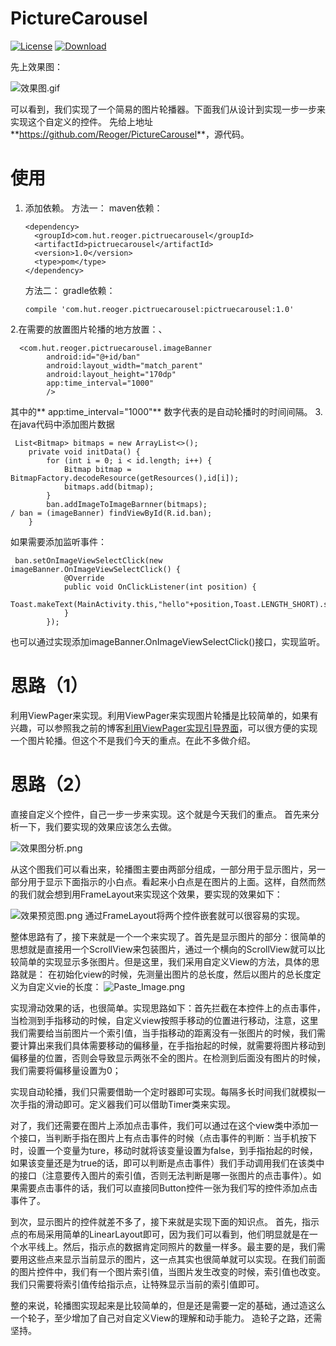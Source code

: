 # PictureCarousel
[![License](https://img.shields.io/badge/license-Apache%202-green.svg)](https://www.apache.org/licenses/LICENSE-2.0)
[![Download](https://api.bintray.com/packages/tangsiyuan/maven/myokhttp/images/download.svg) ](https://bintray.com/tangsiyuan/maven/myokhttp/_latestVersion)

先上效果图：


![效果图.gif](http://upload-images.jianshu.io/upload_images/2178834-0f229b48ce074c32.gif?imageMogr2/auto-orient/strip)


可以看到，我们实现了一个简易的图片轮播器。下面我们从设计到实现一步一步来实现这个自定义的控件。
先给上地址**<https://github.com/Reoger/PictureCarousel>**，源代码。

# 使用
1.  添加依赖。
    方法一：
    maven依赖：
    ```
    <dependency>
      <groupId>com.hut.reoger.pictruecarousel</groupId>
      <artifactId>pictruecarousel</artifactId>
      <version>1.0</version>
      <type>pom</type>
    </dependency>
    ```
    方法二：
    gradle依赖：
    ```
    compile 'com.hut.reoger.pictruecarousel:pictruecarousel:1.0'
    ```


2.在需要的放置图片轮播的地方放置：、
```
  <com.hut.reoger.pictruecarousel.imageBanner
        android:id="@+id/ban"
        android:layout_width="match_parent"
        android:layout_height="170dp"
        app:time_interval="1000"
        />
```
其中的**   app:time_interval="1000"** 数字代表的是自动轮播时的时间间隔。
3. 在java代码中添加图片数据
```
 List<Bitmap> bitmaps = new ArrayList<>();
    private void initData() {
        for (int i = 0; i < id.length; i++) {
            Bitmap bitmap = BitmapFactory.decodeResource(getResources(),id[i]);
            bitmaps.add(bitmap);
        }
        ban.addImageToImageBarnner(bitmaps);
/ ban = (imageBanner) findViewById(R.id.ban);
    }
```
如果需要添加监听事件：
```
 ban.setOnImageViewSelectClick(new imageBanner.OnImageViewSelectClick() {
            @Override
            public void OnClickListener(int position) {
                Toast.makeText(MainActivity.this,"hello"+position,Toast.LENGTH_SHORT).show();
            }
        });
```
也可以通过实现添加imageBanner.OnImageViewSelectClick()接口，实现监听。

# 思路（1）

利用ViewPager来实现。利用ViewPager来实现图片轮播是比较简单的，如果有兴趣，可以参照我之前的博客[利用ViewPager实现引导界面](http://blog.csdn.net/reoger/article/details/53039048)，可以很方便的实现一个图片轮播。但这个不是我们今天的重点。在此不多做介绍。

# 思路（2）
直接自定义个控件，自己一步一步来实现。这个就是今天我们的重点。
首先来分析一下，我们要实现的效果应该怎么去做。

![效果图分析.png](http://upload-images.jianshu.io/upload_images/2178834-fa859c84cdebb0e8.png?imageMogr2/auto-orient/strip%7CimageView2/2/w/1240)

从这个图我们可以看出来，轮播图主要由两部分组成，一部分用于显示图片，另一部分用于显示下面指示的小白点。看起来小白点是在图片的上面。这样，自然而然的我们就会想到用FrameLayout来实现这个效果，要实现的效果如下：

![效果预览图.png](http://upload-images.jianshu.io/upload_images/2178834-aa167c88e5cfaf9c.png?imageMogr2/auto-orient/strip%7CimageView2/2/w/1240)
通过FrameLayout将两个控件嵌套就可以很容易的实现。

整体思路有了，接下来就是一个一个来实现了。首先是显示图片的部分：很简单的思想就是直接用一个ScrollView来包装图片，通过一个横向的ScrollView就可以比较简单的实现显示多张图片。但是这里，我们采用自定义View的方法，具体的思路就是：
在初始化view的时候，先测量出图片的总长度，然后以图片的总长度定义为自定义vie的长度：
![Paste_Image.png](http://upload-images.jianshu.io/upload_images/2178834-1ef7fcb5a1de9759.png?imageMogr2/auto-orient/strip%7CimageView2/2/w/1240)

实现滑动效果的话，也很简单。实现思路如下：首先拦截在本控件上的点击事件，当检测到手指移动的时候，自定义view按照手移动的位置进行移动，注意，这里我们需要给当前图片一个索引值，当手指移动的距离没有一张图片的时候，我们需要计算出来我们具体需要移动的偏移量，在手指抬起的时候，就需要将图片移动到偏移量的位置，否则会导致显示两张不全的图片。在检测到后面没有图片的时候，我们需要将偏移量设置为0；

实现自动轮播，我们只需要借助一个定时器即可实现。每隔多长时间我们就模拟一次手指的滑动即可。定义器我们可以借助Timer类来实现。

对了，我们还需要在图片上添加点击事件，我们可以通过在这个view类中添加一个接口，当判断手指在图片上有点击事件的时候（点击事件的判断：当手机按下时，设置一个变量为ture，移动时就将该变量设置为false，到手指抬起的时候，如果该变量还是为true的话，即可以判断是点击事件）我们手动调用我们在该类中的接口（注意要传入图片的索引值，否则无法判断是哪一张图片的点击事件）。如果需要点击事件的话，我们可以直接同Button控件一张为我们写的控件添加点击事件了。

到次，显示图片的控件就差不多了，接下来就是实现下面的知识点。
首先，指示点的布局采用简单的LinearLayout即可，因为我们可以看到，他们明显就是在一个水平线上。然后，指示点的数据肯定同照片的数量一样多。最主要的是，我们需要用这些点来显示当前显示的图片，这一点其实也很简单就可以实现。在我们前面的图片控件中，我们有一个图片索引值，当图片发生改变的时候，索引值也改变。我们只需要将索引值传给指示点，让特殊显示当前的索引值即可。

整的来说，轮播图实现起来是比较简单的，但是还是需要一定的基础，通过造这么一个轮子，至少增加了自己对自定义View的理解和动手能力。
造轮子之路，还需坚持。